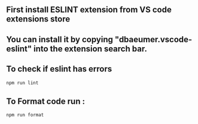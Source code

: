 ## First install ESLINT extension from VS code extensions store

## You can install it by copying "dbaeumer.vscode-eslint" into the extension search bar.

## To check if eslint has errors

```bash
npm run lint

```

## To Format code run :

```bash
npm run format

```
